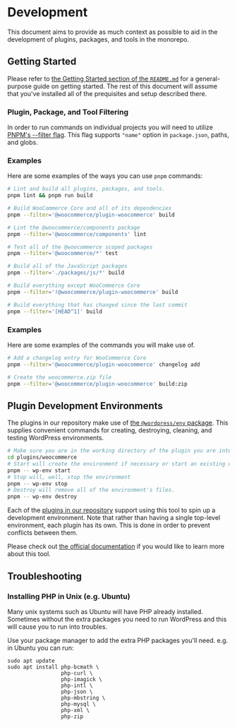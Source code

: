 # Development

This document aims to provide as much context as possible to aid in the development of plugins, packages, and tools in the monorepo.

## Getting Started

Please refer to [the Getting Started section of the `README.md`](README.md#getting-started) for a general-purpose guide on getting started. The rest of this document will assume that you've installed all of the prequisites and setup described there.

### Plugin, Package, and Tool Filtering

In order to run commands on individual projects you will need to utilize [PNPM's --filter flag](https://pnpm.io/filtering). This flag supports `"name"` option in `package.json`, paths, and globs.

### Examples

Here are some examples of the ways you can use `pnpm` commands:

```bash
# Lint and build all plugins, packages, and tools.
pnpm lint && pnpm run build

# Build WooCommerce Core and all of its dependencies
pnpm --filter='@woocommerce/plugin-woocommerce' build

# Lint the @woocommerce/components package
pnpm --filter='@woocommerce/components' lint

# Test all of the @woocommerce scoped packages
pnpm --filter='@woocommerce/*' test

# Build all of the JavaScript packages
pnpm --filter='./packages/js/*' build

# Build everything except WooCommerce Core
pnpm --filter='!@woocommerce/plugin-woocommerce' build

# Build everything that has changed since the last commit
pnpm --filter='[HEAD^1]' build
```

### Examples

Here are some examples of the commands you will make use of.

```bash
# Add a changelog entry for WooCommerce Core
pnpm --filter='@woocommerce/plugin-woocommerce' changelog add

# Create the woocommerce.zip file
pnpm --filter='@woocommerce/plugin-woocommerce' build:zip
```

## Plugin Development Environments

The plugins in our repository make use of [the `@wordpress/env` package](https://developer.wordpress.org/block-editor/reference-guides/packages/packages-env/). This supplies convenient commands for creating, destroying, cleaning, and testing WordPress environments.

```bash
# Make sure you are in the working directory of the plugin you are interested in setting up the environment for
cd plugins/woocommerce
# Start will create the environment if necessary or start an existing one
pnpm -- wp-env start
# Stop will, well, stop the environment
pnpm -- wp-env stop
# Destroy will remove all of the environment's files.
pnpm -- wp-env destroy
```

Each of the [plugins in our repository](plugins) support using this tool to spin up a development environment. Note that rather than having a single top-level environment, each plugin has its own. This is done in order to prevent conflicts between them.

Please check out [the official documentation](https://developer.wordpress.org/block-editor/reference-guides/packages/packages-env/) if you would like to learn more about this tool.

## Troubleshooting

### Installing PHP in Unix (e.g. Ubuntu)

Many unix systems such as Ubuntu will have PHP already installed. Sometimes without the extra packages you need to run WordPress and this will cause you to run into troubles.

Use your package manager to add the extra PHP packages you'll need.
e.g. in Ubuntu you can run:

```
sudo apt update
sudo apt install php-bcmath \
                 php-curl \
                 php-imagick \
                 php-intl \
                 php-json \
                 php-mbstring \
                 php-mysql \
                 php-xml \
                 php-zip
```
